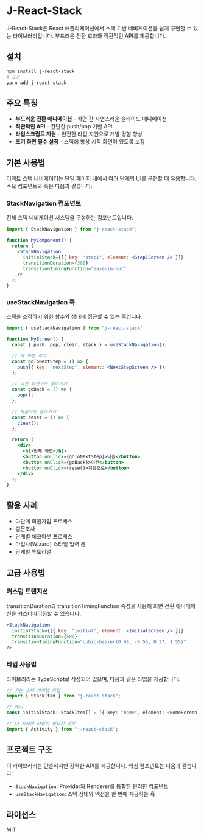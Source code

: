 # J-React-Stack

J-React-Stack은 React 애플리케이션에서 스택 기반 네비게이션을 쉽게 구현할 수 있는 라이브러리입니다. 부드러운 전환 효과와 직관적인 API를 제공합니다.

## 설치

```bash
npm install j-react-stack
# 또는
yarn add j-react-stack
```

## 주요 특징

- **부드러운 전환 애니메이션** - 화면 간 자연스러운 슬라이드 애니메이션
- **직관적인 API** - 간단한 push/pop 기반 API
- **타입스크립트 지원** - 완전한 타입 지원으로 개발 경험 향상
- **초기 화면 필수 설정** - 스택에 항상 시작 화면이 있도록 보장

## 기본 사용법

리액트 스택 네비게이터는 단일 페이지 내에서 여러 단계의 UI를 구현할 때 유용합니다. 주요 컴포넌트와 훅은 다음과 같습니다:

### StackNavigation 컴포넌트

전체 스택 네비게이션 시스템을 구성하는 컴포넌트입니다.

```jsx
import { StackNavigation } from "j-react-stack";

function MyComponent() {
  return (
    <StackNavigation
      initialStack={[{ key: "step1", element: <Step1Screen /> }]}
      transitionDuration={300}
      transitionTimingFunction="ease-in-out"
    />
  );
}
```

### useStackNavigation 훅

스택을 조작하기 위한 함수와 상태에 접근할 수 있는 훅입니다.

```jsx
import { useStackNavigation } from "j-react-stack";

function MyScreen() {
  const { push, pop, clear, stack } = useStackNavigation();

  // 새 화면 추가
  const goToNextStep = () => {
    push({ key: "nextStep", element: <NextStepScreen /> });
  };

  // 이전 화면으로 돌아가기
  const goBack = () => {
    pop();
  };

  // 처음으로 돌아가기
  const reset = () => {
    clear();
  };

  return (
    <div>
      <h2>현재 화면</h2>
      <button onClick={goToNextStep}>다음</button>
      <button onClick={goBack}>이전</button>
      <button onClick={reset}>처음으로</button>
    </div>
  );
}
```

## 활용 사례

- 다단계 회원가입 프로세스
- 설문조사
- 단계별 체크아웃 프로세스
- 마법사(Wizard) 스타일 입력 폼
- 단계별 튜토리얼

## 고급 사용법

### 커스텀 트랜지션

transitionDuration과 transitionTimingFunction 속성을 사용해 화면 전환 애니메이션을 커스터마이징할 수 있습니다.

```jsx
<StackNavigation
  initialStack={[{ key: "initial", element: <InitialScreen /> }]}
  transitionDuration={500}
  transitionTimingFunction="cubic-bezier(0.68, -0.55, 0.27, 1.55)"
/>
```

### 타입 사용법

라이브러리는 TypeScript로 작성되어 있으며, 다음과 같은 타입을 제공합니다:

```typescript
// 기본 스택 아이템 타입
import { StackItem } from "j-react-stack";

// 예시
const initialStack: StackItem[] = [{ key: "home", element: <HomeScreen /> }];

// 더 자세한 타입이 필요한 경우
import { Activity } from "j-react-stack";
```

## 프로젝트 구조

이 라이브러리는 단순하지만 강력한 API를 제공합니다. 핵심 컴포넌트는 다음과 같습니다:

- `StackNavigation`: Provider와 Renderer를 통합한 편리한 컴포넌트
- `useStackNavigation`: 스택 상태와 액션을 한 번에 제공하는 훅

## 라이선스

MIT
